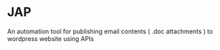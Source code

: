 # JAP
An automation tool for publishing email contents ( .doc attachments ) to wordpress website using APIs
